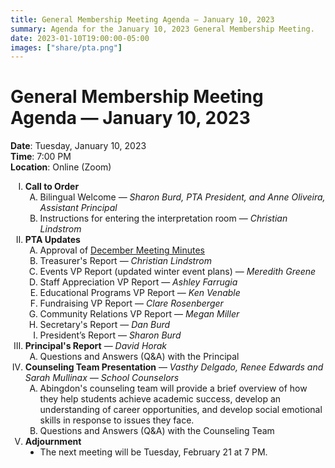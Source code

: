 ```yaml
---
title: General Membership Meeting Agenda — January 10, 2023
summary: Agenda for the January 10, 2023 General Membership Meeting.
date: 2023-01-10T19:00:00-05:00
images: ["share/pta.png"]
---
```


# General Membership Meeting Agenda — January 10, 2023

<style type="text/css">
    ol { list-style-type: upper-roman; }
    ol ol { list-style-type: upper-alpha; }
    ol ol ol { list-style-type: decimal; }
    ol ol ol ol { list-style-type: lower-alpha; }
    ul { list-style-type: disc; }
</style>

**Date**: Tuesday, January 10, 2023  
**Time**: 7:00 PM  
**Location**: Online (Zoom)

1. **Call to Order**
    1. Bilingual Welcome — *Sharon Burd, PTA President, and Anne Oliveira, Assistant Principal*
    1. Instructions for entering the interpretation room — *Christian Lindstrom*
1. **PTA Updates**
    1. Approval of [December Meeting Minutes](/minutes/2022-12-13)
    1. Treasurer's Report — *Christian Lindstrom*
    1. Events VP Report (updated winter event plans) — *Meredith Greene*
    1. Staff Appreciation VP Report — *Ashley Farrugia*
    1. Educational Programs VP Report — *Ken Venable*
    1. Fundraising VP Report — *Clare Rosenberger*
    1. Community Relations VP Report — *Megan Miller*
    1. Secretary's Report — *Dan Burd*
    1. President’s Report — *Sharon Burd*
1. **Principal's Report** — *David Horak*
    1. Questions and Answers (Q&A) with the Principal
1. **Counseling Team Presentation** — *Vasthy Delgado, Renee Edwards and Sarah Mullinax — School Counselors*
    1. Abingdon's counseling team will provide a brief overview of how they help students achieve academic success, develop an understanding of career opportunities, and develop social emotional skills in response to issues they face.
    1. Questions and Answers (Q&A) with the Counseling Team
1. **Adjournment**
    - The next meeting will be Tuesday, February 21 at 7 PM.